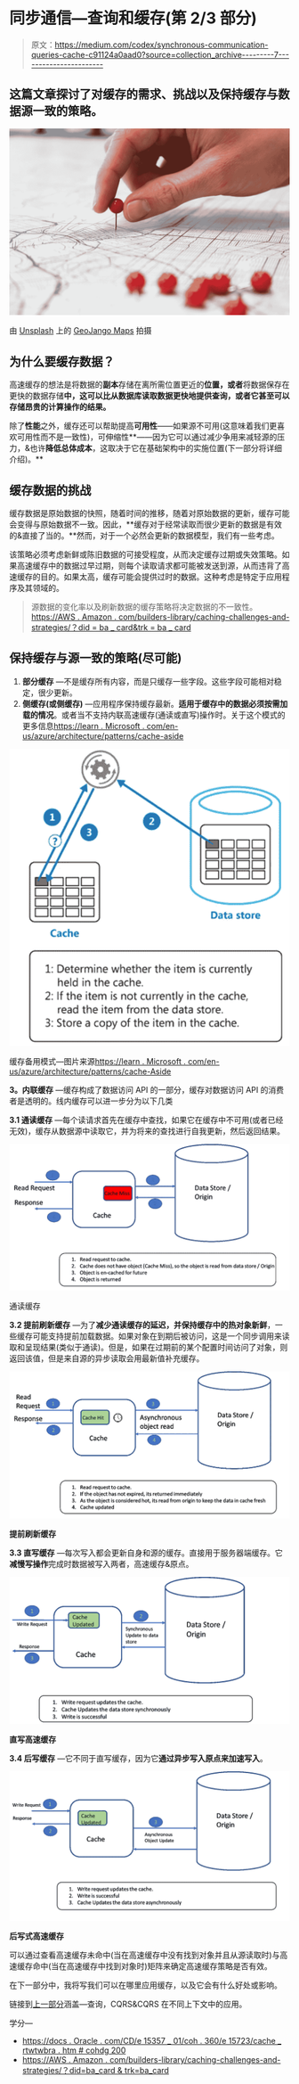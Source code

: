 # 同步通信—查询和缓存(第 2/3 部分)

> 原文：<https://medium.com/codex/synchronous-communication-queries-cache-c91124a0aad0?source=collection_archive---------7----------------------->

## 这篇文章探讨了对缓存的需求、挑战以及保持缓存与数据源一致的策略。

![](img/938030eb6aa1dbd146b604637d902a6f.png)

由 [Unsplash](https://unsplash.com?utm_source=medium&utm_medium=referral) 上的 [GeoJango Maps](https://unsplash.com/@geojango_maps?utm_source=medium&utm_medium=referral) 拍摄

## 为什么要缓存数据？

高速缓存的想法是将数据的**副本**存储在离所需位置更近的**位置，或者**将数据保存在更快的数据存储**中，这可以比从数据库读取数据更快地提供查询，或者它甚至可以存储昂贵的计算操作的结果。**

除了**性能**之外，缓存还可以帮助提高**可用性**——如果源不可用(这意味着我们更喜欢可用性而不是一致性)，可伸缩性**——因为它可以通过减少争用来减轻源的压力，&也许**降低总体成本**，这取决于它在基础架构中的实施位置(下一部分将详细介绍)。**

## 缓存数据的挑战

缓存数据是原始数据的快照，随着时间的推移，随着对原始数据的更新，缓存可能会变得与原始数据不一致。因此，**缓存对于经常读取而很少更新的数据是有效的&直接了当的。**然而，对于一个必然会更新的数据模型，我们有一些考虑。

该策略必须考虑新鲜或陈旧数据的可接受程度，从而决定缓存过期或失效策略。如果高速缓存中的数据过早过期，则每个读取请求都可能被发送到源，从而违背了高速缓存的目的。如果太高，缓存可能会提供过时的数据。这种考虑是特定于应用程序及其领域的。

> 源数据的变化率以及刷新数据的缓存策略将决定数据的不一致性。[https://AWS . Amazon . com/builders-library/caching-challenges-and-strategies/？did = ba _ card&trk = ba _ card](https://aws.amazon.com/builders-library/caching-challenges-and-strategies/?did=ba_card&trk=ba_card)

## 保持缓存与源一致的策略(尽可能)

1.  **部分缓存** —不是缓存所有内容，而是只缓存一些字段。这些字段可能相对稳定，很少更新。
2.  **侧缓存(或侧缓存)** —应用程序保持缓存最新。**适用于缓存中的数据必须按需加载的情况**。或者当不支持内联高速缓存(通读或直写)操作时。关于这个模式的更多信息[https://learn . Microsoft . com/en-us/azure/architecture/patterns/cache-aside](https://learn.microsoft.com/en-us/azure/architecture/patterns/cache-aside)

![](img/44f34a25fcd5207362ac70597cfcf251.png)

缓存备用模式—图片来源[https://learn . Microsoft . com/en-us/azure/architecture/patterns/cache-Aside](https://learn.microsoft.com/en-us/azure/architecture/patterns/cache-aside)

**3。内联缓存** —缓存构成了数据访问 API 的一部分，缓存对数据访问 API 的消费者是透明的。线内缓存可以进一步分为以下几类

**3.1 通读缓存** —每个读请求首先在缓存中查找，如果它在缓存中不可用(或者已经无效)，缓存从数据源中读取它，并为将来的查找进行自我更新，然后返回结果。

![](img/421def61efa6e7cd4e6e1587e7b4d6aa.png)

通读缓存

**3.2 提前刷新缓存** —为了**减少通读缓存的延迟，并保持缓存中的热对象新鲜**，一些缓存可能支持提前加载数据。如果对象在到期后被访问，这是一个同步调用来读取和呈现结果(类似于通读)。但是，如果在过期前的某个配置时间访问了对象，则返回该值，但是来自源的异步读取会用最新值补充缓存。

![](img/804c972db0d929dd7c60821e428fc062.png)

**提前刷新缓存**

**3.3 直写缓存** —每次写入都会更新自身和源的缓存。直接用于服务器端缓存。它**减慢写操作**完成时数据被写入两者，高速缓存&原点。

![](img/d73ffa99981ff93a2aa4e1e11ba64204.png)

**直写高速缓存**

**3.4 后写缓存** —它不同于直写缓存，因为它**通过异步写入原点来加速写入**。

![](img/ceda26262f3f5be08b621974fe3ec582.png)

**后写式高速缓存**

可以通过查看高速缓存未命中(当在高速缓存中没有找到对象并且从源读取时)与高速缓存命中(当在高速缓存中找到对象时)矩阵来确定高速缓存策略是否有效。

在下一部分中，我将写我们可以在哪里应用缓存，以及它会有什么好处或影响。

链接到[上一部分](/codex/synchronous-communication-queries-cache-644ffcecf1d9)涵盖—查询，CQRS&CQRS 在不同上下文中的应用。

学分—

*   [https://docs . Oracle . com/CD/e 15357 _ 01/coh . 360/e 15723/cache _ rtwtwbra . htm # cohdg 200](https://docs.oracle.com/cd/E15357_01/coh.360/e15723/cache_rtwtwbra.htm#COHDG200)
*   [https://AWS . Amazon . com/builders-library/caching-challenges-and-strategies/？did=ba_card & trk=ba_card](https://aws.amazon.com/builders-library/caching-challenges-and-strategies/?did=ba_card&trk=ba_card)